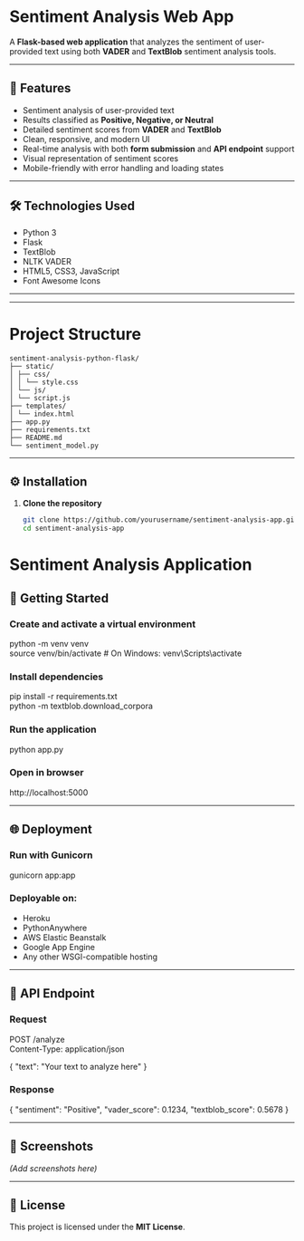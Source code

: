 # Sentiment Analysis Web App

A **Flask-based web application** that analyzes the sentiment of user-provided text using both **VADER** and **TextBlob** sentiment analysis tools.

---

## 🚀 Features
- Sentiment analysis of user-provided text  
- Results classified as **Positive, Negative, or Neutral**  
- Detailed sentiment scores from **VADER** and **TextBlob**  
- Clean, responsive, and modern UI  
- Real-time analysis with both **form submission** and **API endpoint** support  
- Visual representation of sentiment scores  
- Mobile-friendly with error handling and loading states  

---

## 🛠 Technologies Used
- Python 3  
- Flask  
- TextBlob  
- NLTK VADER  
- HTML5, CSS3, JavaScript  
- Font Awesome Icons  

---
-------
# Project Structure
```
sentiment-analysis-python-flask/
├── static/
│ ├── css/
│ │ └── style.css
│ └── js/
│ └── script.js
├── templates/
│ └── index.html
├── app.py
├── requirements.txt
├── README.md
└── sentiment_model.py
```
-------
## ⚙️ Installation

1. **Clone the repository**
   ```bash
   git clone https://github.com/yourusername/sentiment-analysis-app.git
   cd sentiment-analysis-app

# Sentiment Analysis Application

## 🚀 Getting Started

### Create and activate a virtual environment
python -m venv venv  
source venv/bin/activate  # On Windows: venv\Scripts\activate  

### Install dependencies
pip install -r requirements.txt  
python -m textblob.download_corpora  

### Run the application
python app.py  

### Open in browser
http://localhost:5000  

---

## 🌐 Deployment

### Run with Gunicorn
gunicorn app:app  

### Deployable on:
- Heroku  
- PythonAnywhere  
- AWS Elastic Beanstalk  
- Google App Engine  
- Any other WSGI-compatible hosting  

---

## 📡 API Endpoint

### Request
POST /analyze  
Content-Type: application/json  

{
    "text": "Your text to analyze here"
}

### Response
{
    "sentiment": "Positive",
    "vader_score": 0.1234,
    "textblob_score": 0.5678
}

---

## 📸 Screenshots
*(Add screenshots here)*

---

## 📜 License
This project is licensed under the **MIT License**.

